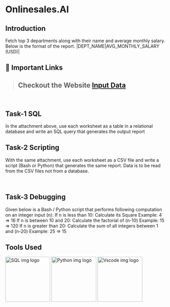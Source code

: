 # Onlinesales.AI

## Introduction

Fetch top 3 departments along with their name and average monthly salary. Below is the format of the report.
|DEPT_NAME|AVG_MONTHLY_SALARY (USD)|


## 🔗 Important Links

> ## Checkout the Website [Input Data](https://docs.google.com/spreadsheets/d/1lHYAKwfWEONislVTkkHu_zMoAWCOG1MlAt8nPoW0grY/edit#gid=0)

<br />

## Task-1 SQL

<p> In the attachment above, use each worksheet as a table in a relational database and write an SQL query that generates the output report</p>

## Task-2 Scripting

<p> With the same attachment, use each worksheet as a CSV file and write a script (Bash or Python) that generates the same report. Data is to be read from the CSV files not from a database.</p>

<br/>

## Task-3 Debugging

<p>
Given below is a Bash / Python script that performs following computation on an integer input (n):
If n is less than 10: Calculate its Square
Example: 4 => 16
If n is between 10 and 20: Calculate the factorial of (n-10)
Example: 15 => 120
If n is greater than 20: Calculate the sum of all integers between 1 and (n-20)
Example: 25 => 15</p>

## Tools Used

 <p align="justify">

<img height="140" width="140" src="https://e7.pngegg.com/pngimages/354/683/png-clipart-logo-mysql-database-phpmyadmin-oracle-sql-logo-blue-text.png" alt="SQL img logo">
<img height="140" width="140" src="https://logowik.com/content/uploads/images/python.jpg" alt="Python img logo">
<img height="140" width="140" src="https://www.pngitem.com/pimgs/m/13-131098_visual-studio-code-logo-hd-png-download.png" alt="Vscode img logo">

</p>

